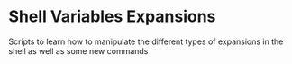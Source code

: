 # Shell Variables Expansions

Scripts to learn how to manipulate the different types of expansions in the shell as well as some new commands
